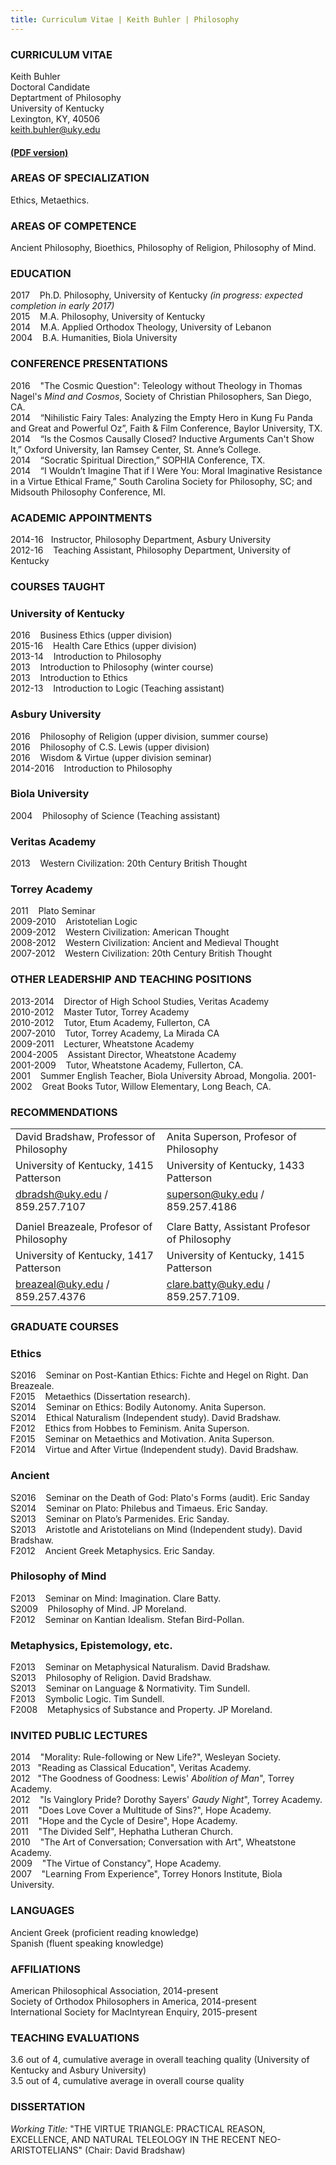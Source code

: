 ```yaml
---
title: Curriculum Vitae | Keith Buhler | Philosophy 
--- 
```



### CURRICULUM VITAE
Keith Buhler  
Doctoral Candidate  
Deptartment of Philosophy  
University of Kentucky   
Lexington, KY, 40506  
keith.buhler@uky.edu   

#### [(PDF version)](/Buhler-CV.pdf)


### AREAS OF SPECIALIZATION
Ethics, Metaethics.       

### AREAS OF COMPETENCE
Ancient Philosophy, Bioethics, Philosophy of Religion, Philosophy of Mind.  


### EDUCATION

2017 &nbsp;&nbsp;  Ph.D. Philosophy, University of Kentucky *(in progress: expected completion in early 2017)*  
2015  &nbsp;&nbsp; M.A. Philosophy, University of Kentucky   
2014  &nbsp;&nbsp; M.A. Applied Orthodox Theology, University of Lebanon   
2004  &nbsp;&nbsp; B.A. Humanities, Biola University   


### CONFERENCE PRESENTATIONS

2016 &nbsp;&nbsp; "The Cosmic Question": Teleology without Theology in Thomas Nagel's *Mind and Cosmos*, Society of Christian Philosophers,  San Diego, CA.   
2014 &nbsp;&nbsp;   “Nihilistic Fairy Tales: Analyzing the Empty Hero in Kung Fu Panda and Great and Powerful Oz”, Faith & Film Conference, Baylor University, TX.       
2014 &nbsp;&nbsp;  “Is the Cosmos Causally Closed? Inductive Arguments Can't Show It,” Oxford University, Ian Ramsey Center, St. Anne’s College.  
2014 &nbsp;&nbsp;  “Socratic Spiritual Direction,” SOPHIA Conference, TX.  
2014 &nbsp;&nbsp;  “I Wouldn’t Imagine That if I Were You: Moral Imaginative Resistance in a Virtue Ethical Frame,” South Carolina Society for Philosophy, SC; and Midsouth Philosophy Conference, MI.  



### ACADEMIC APPOINTMENTS

2014-16 &nbsp;&nbsp;Instructor, Philosophy Department, Asbury University  
2012-16 &nbsp;&nbsp; Teaching Assistant, Philosophy Department, University of Kentucky  


### COURSES TAUGHT 

### University of Kentucky

2016 &nbsp;&nbsp; Business Ethics (upper division)  
2015-16 &nbsp;&nbsp; Health Care Ethics (upper division)  
2013-14 &nbsp;&nbsp; Introduction to Philosophy   
2013  &nbsp;&nbsp; Introduction to Philosophy (winter course)    
2013 &nbsp;&nbsp; Introduction to Ethics    
2012-13 &nbsp;&nbsp; Introduction to Logic  (Teaching assistant) 

### Asbury University 
2016 &nbsp;&nbsp; Philosophy of Religion (upper division, summer course)    
2016 &nbsp;&nbsp; Philosophy of C.S. Lewis  (upper division)  
2016 &nbsp;&nbsp; Wisdom & Virtue    (upper division seminar)  
2014-2016 &nbsp;&nbsp; Introduction to Philosophy   

### Biola University
2004 &nbsp;&nbsp; Philosophy of Science (Teaching assistant) 


### Veritas Academy
2013 &nbsp;&nbsp; Western Civilization: 20th Century British Thought  

### Torrey Academy

2011 &nbsp;&nbsp; Plato Seminar   
2009-2010 &nbsp;&nbsp; Aristotelian Logic   
2009-2012 &nbsp;&nbsp; Western Civilization: American Thought    
2008-2012 &nbsp;&nbsp; Western Civilization: Ancient and Medieval Thought   
2007-2012 &nbsp;&nbsp; Western Civilization: 20th Century British Thought  


### OTHER LEADERSHIP AND TEACHING POSITIONS 
2013-2014 &nbsp;&nbsp;   Director of High School Studies, Veritas Academy     
2010-2012 &nbsp;&nbsp;  Master Tutor, Torrey Academy     
2010-2012 &nbsp;&nbsp;  Tutor, Etum Academy, Fullerton, CA    
2007-2010 &nbsp;&nbsp;  Tutor, Torrey Academy, La Mirada CA   
2009-2011 &nbsp;&nbsp;  Lecturer, Wheatstone Academy   
2004-2005 &nbsp;&nbsp;   Assistant Director, Wheatstone Academy     
2001-2009 &nbsp;&nbsp;  Tutor, Wheatstone Academy, Fullerton, CA.   
2001 &nbsp;&nbsp; Summer English Teacher, Biola University Abroad, Mongolia. 
2001-2002 &nbsp;&nbsp;  Great Books Tutor, Willow Elementary, Long Beach, CA.  

 
 
### RECOMMENDATIONS


|                                                            |                                                                   |
|-------------------------------------------------------------|--------------------------------------------------------------------|
| David Bradshaw, Professor of Philosophy                     | Anita Superson, Profesor of Philosophy                             |
| University of Kentucky, 1415 Patterson                 | University of Kentucky, 1433 Patterson                       |
| [dbradsh@uky.edu](emailto:dbradsh@uky.edu) / 859.257.7107   | [superson@uky.edu](emailto:superson@uky.edu) / 859.257.4186        |
|                                                             |                                                                    |
| Daniel Breazeale, Profesor of Philosophy                    | Clare Batty, Assistant Profesor of Philosophy                      |
| University of Kentucky, 1417 Patterson          | University of Kentucky, 1415 Patterson                 |
| [breazeal@uky.edu](emailto:breazeal@uky.edu) / 859.257.4376 | [clare.batty@uky.edu](emailto:clare.batty@uky.edu) / 859.257.7109. |

### GRADUATE COURSES 

### Ethics

S2016  &nbsp;&nbsp;  Seminar on Post-Kantian Ethics: Fichte and Hegel on Right. Dan Breazeale.  
F2015 &nbsp;&nbsp;  Metaethics (Dissertation research).    
S2014 &nbsp;&nbsp;  Seminar on Ethics: Bodily Autonomy. Anita Superson.  
S2014 &nbsp;&nbsp;  Ethical Naturalism (Independent study). David Bradshaw.      
F2012 &nbsp;&nbsp;  Ethics from Hobbes to Feminism. Anita Superson.   
F2015 &nbsp;&nbsp;  Seminar on Metaethics and Motivation. Anita Superson.  
F2014 &nbsp;&nbsp;  Virtue and After Virtue (Independent study). David Bradshaw.     

### Ancient 
S2016 &nbsp;&nbsp;  Seminar on the Death of God: Plato's Forms (audit). Eric Sanday  
S2014 &nbsp;&nbsp;  Seminar on Plato: Philebus and Timaeus. Eric Sanday.    
S2013 &nbsp;&nbsp;  Seminar on Plato’s Parmenides. Eric Sanday.  
S2013 &nbsp;&nbsp;  Aristotle and Aristotelians on Mind (Independent study). David Bradshaw.  
F2012 &nbsp;&nbsp;  Ancient Greek Metaphysics. Eric Sanday.     

### Philosophy of Mind 
F2013 &nbsp;&nbsp;  Seminar on Mind: Imagination. Clare Batty.   
S2009 &nbsp;&nbsp;  Philosophy of Mind. JP Moreland.  
F2012 &nbsp;&nbsp;  Seminar on Kantian Idealism. Stefan Bird-Pollan.    

### Metaphysics, Epistemology, etc.
F2013 &nbsp;&nbsp;  Seminar on Metaphysical Naturalism. David Bradshaw.  
S2013 &nbsp;&nbsp;  Philosophy of Religion. David Bradshaw.    
S2013 &nbsp;&nbsp;  Seminar on Language & Normativity. Tim Sundell.    
F2013 &nbsp;&nbsp;  Symbolic Logic. Tim Sundell.    
F2008 &nbsp;&nbsp;  Metaphysics of Substance and Property. JP Moreland.  


### INVITED PUBLIC LECTURES
2014 &nbsp;&nbsp; "Morality: Rule-following or New Life?", Wesleyan Society.   
2013&nbsp;&nbsp; "Reading as Classical Education", Veritas Academy.  
2012 &nbsp;&nbsp;"The Goodness of Goodness: Lewis' *Abolition of Man*", Torrey Academy.   
2012 &nbsp;&nbsp; "Is Vainglory Pride? Dorothy Sayers' *Gaudy Night*", Torrey Academy.     
2011 &nbsp;&nbsp; "Does Love Cover a Multitude of Sins?", Hope Academy.  
2011 &nbsp;&nbsp; "Hope and the Cycle of Desire", Hope Academy.  
2011 &nbsp;&nbsp; "The Divided Self", Hephatha Lutheran Church.     
2010 &nbsp;&nbsp; "The Art of Conversation; Conversation with Art", Wheatstone Academy.  
2009 &nbsp;&nbsp; "The Virtue of Constancy", Hope Academy.     
2007 &nbsp;&nbsp; "Learning From Experience", Torrey Honors Institute, Biola University.   


### LANGUAGES
Ancient Greek (proficient reading knowledge)  
Spanish  (fluent speaking knowledge)  


### AFFILIATIONS
American Philosophical Association, 2014-present  
Society of Orthodox Philosophers in America, 2014-present  
International Society for MacIntyrean Enquiry, 2015-present 


### TEACHING EVALUATIONS

3.6 out of 4, cumulative average in overall teaching quality (University of Kentucky and Asbury University)  
3.5 out of 4, cumulative average in overall course quality  


### DISSERTATION
*Working Title:* "THE VIRTUE TRIANGLE: PRACTICAL REASON, EXCELLENCE, AND NATURAL TELEOLOGY IN THE RECENT NEO-ARISTOTELIANS"  (Chair: David Bradshaw)
